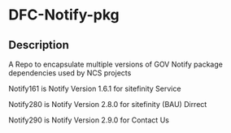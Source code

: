 # DFC-Notify-pkg

## Description

A Repo to encapsulate multiple versions of GOV Notify package dependencies used by NCS projects

Notify161 is Notify Version 1.6.1 for sitefinity Service

Notify280 is Notify Version 2.8.0 for sitefinity (BAU) Dirrect

Notify290 is Notify Version 2.9.0 for Contact Us
